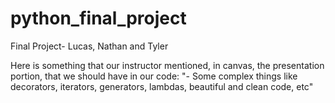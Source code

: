 # python_final_project
Final Project- Lucas, Nathan and Tyler

Here is something that our instructor mentioned, in canvas, the presentation portion, that we should have in our code:
"- Some complex things like decorators, iterators, generators, lambdas, beautiful and clean code, etc" 

